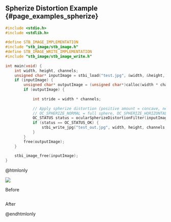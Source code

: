 ## Spherize Distortion Example {#page_examples_spherize}

```c
#include <stdio.h>  
#include <stdlib.h>  
  
#define STB_IMAGE_IMPLEMENTATION  
#include "stb_image/stb_image.h"  
#define STB_IMAGE_WRITE_IMPLEMENTATION  
#include "stb_image/stb_image_write.h"  
  
int main(void) {  
    int width, height, channels;  
    unsigned char* inputImage = stbi_load("test.jpg", &width, &height, &channels, 0);  
    if (inputImage) {  
        unsigned char* outputImage = (unsigned char*)calloc(width * channels * height * sizeof(unsigned char), 1);  
        if (outputImage) {  
  
            int stride = width * channels;  
  
            // Apply spherize distortion (positive amount = concave, negative = convex)
            // OC_SPHERIZE_NORMAL = full sphere, OC_SPHERIZE_HORIZONTAL = horizontal cylinder, OC_SPHERIZE_VERTICAL = vertical cylinder
            OC_STATUS status = ocularSpherizeDistortionFilter(inputImage, outputImage, width, height, stride, 100, OC_SPHERIZE_NORMAL); 
            if (status == OC_STATUS_OK) {
                stbi_write_jpg("test_out.jpg", width, height, channels, outputImage, 100);  
            }
        }  
        free(outputImage);  
    }  
  
    stbi_image_free(inputImage);  
}
```

@htmlonly
<div class="sample-images">
    <div class="img-with-text">
        <img src="images/spherize.jpg"/>
        <p>Before</p>
    </div>
    <div class="img-with-text">
        <img src="images/spherize_out.jpg" alt=""/>
        <p>After</p>
    </div>
</div>
@endhtmlonly
